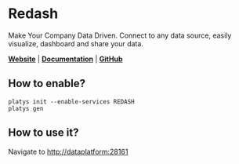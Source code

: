 # Redash

Make Your Company Data Driven. Connect to any data source, easily visualize, dashboard and share your data. 

**[Website](https://redash.io/)** | **[Documentation](https://redash.io/)** | **[GitHub](https://github.com/getredash/redash)**

## How to enable?

```
platys init --enable-services REDASH
platys gen
```

## How to use it?

Navigate to <http://dataplatform:28161>
